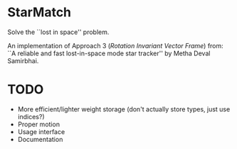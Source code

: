# StarMatch

Solve the ``lost in space'' problem.

An implementation of Approach 3 (_Rotation Invariant Vector Frame_) from:
``A reliable and fast lost-in-space mode star tracker'' by Metha Deval Samirbhai.

# TODO

- More efficient/lighter weight storage (don't actually store types, just use indices?)
- Proper motion
- Usage interface
- Documentation
